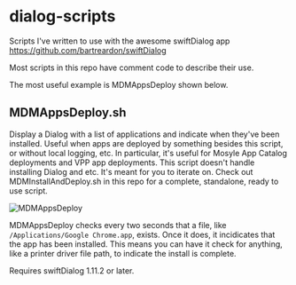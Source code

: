 # dialog-scripts
Scripts I've written to use with the awesome swiftDialog app https://github.com/bartreardon/swiftDialog

Most scripts in this repo have comment code to describe their use. 

The most useful example is MDMAppsDeploy shown below.

## MDMAppsDeploy.sh
Display a Dialog with a list of applications and indicate when they've been installed. Useful when apps are deployed by something besides this script, or without local logging, etc. In particular, it's useful for Mosyle App Catalog deployments and VPP app deployments. This script doesn't handle installing Dialog and etc. It's meant for you to iterate on. Check out MDMInstallAndDeploy.sh in this repo for a complete, standalone, ready to use script.

![MDMAppsDeploy](https://user-images.githubusercontent.com/6863894/189948035-3f34c0d4-f551-4a7f-bffd-1ee5ab52ace1.png)

MDMAppsDeploy checks every two seconds that a file, like `/Applications/Google Chrome.app`, exists. Once it does, it incidicates that the app has been installed. This means you can have it check for anything, like a printer driver file path, to indicate the install is complete.

Requires swiftDialog 1.11.2 or later.
